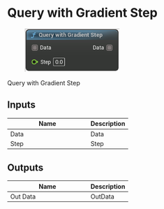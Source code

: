# Query with Gradient Step

<div align="left" data-full-width="false">

<figure><img src="Query_with_Gradient_Step.png" alt=""><figcaption></figcaption></figure>

</div>

Query with Gradient Step

## Inputs

<table>
<thead><tr><th width="170">Name</th><th>Description</th></tr></thead>
<tbody>
<tr><td>Data</td><td>Data</td></tr>
<tr><td>Step</td><td>Step</td></tr>
</tbody>
</table>

## Outputs

<table>
<thead><tr><th width="170">Name</th><th>Description</th></tr></thead>
<tbody>
<tr><td>Out Data</td><td>OutData</td></tr>
</tbody>
</table>
